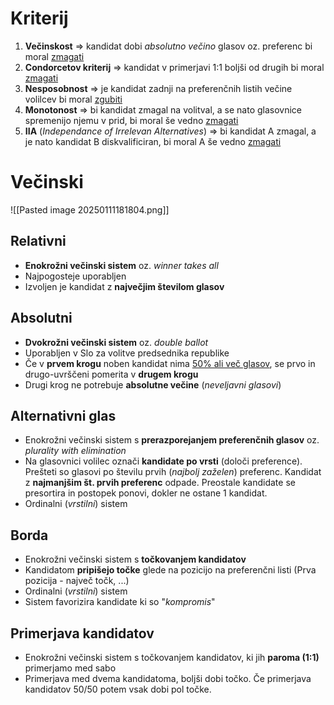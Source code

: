 # Kriterij
1. **Večinskost** => kandidat dobi *absolutno večino* glasov oz. preferenc bi moral <u>zmagati</u>
2. **Condorcetov kriterij** => kandidat v primerjavi 1:1 boljši od drugih bi moral <u>zmagati</u>
3. **Nesposobnost** => je kandidat zadnji na preferenčnih listih večine volilcev bi moral <u>zgubiti</u>
4. **Monotonost** => bi kandidat zmagal na volitval, a se nato glasovnice spremenijo njemu v prid, bi moral še vedno <u>zmagati</u>
5. **IIA** (*Independance of Irrelevan Alternatives*) => bi kandidat A zmagal, a je nato kandidat B diskvalificiran, bi moral A še vedno <u>zmagati</u>
# Večinski
![[Pasted image 20250111181804.png]]
## Relativni
- **Enokrožni večinski sistem** oz. *winner takes all*
- Najpogosteje uporabljen
- Izvoljen je kandidat z **največjim številom glasov**
## Absolutni
- **Dvokrožni večinski sistem** oz. *double ballot*
- Uporabljen v Slo za volitve predsednika republike
- Če v **prvem krogu** noben kandidat nima <u>50% ali več glasov</u>, se prvo in drugo-uvrščeni pomerita v **drugem krogu**
- Drugi krog ne potrebuje **absolutne večine** (*neveljavni glasovi*)
## Alternativni glas
- Enokrožni večinski sistem s **prerazporejanjem preferenčnih glasov** oz. *plurality with elimination*
- Na glasovnici volilec označi **kandidate po vrsti** (določi preference). Prešteti so glasovi po številu prvih (*najbolj zaželen*) preferenc. Kandidat z **najmanjšim št. prvih preferenc** odpade. Preostale kandidate se presortira in postopek ponovi, dokler ne ostane 1 kandidat.
- Ordinalni (*vrstilni*) sistem
## Borda
- Enokrožni večinski sistem s **točkovanjem kandidatov**
- Kandidatom **pripišejo točke** glede na pozicijo na preferenčni listi (Prva pozicija - največ točk, ...)
- Ordinalni (*vrstilni*) sistem
- Sistem favorizira kandidate ki so "*kompromis*"
## Primerjava kandidatov
- Enokrožni večinski sistem s točkovanjem kandidatov, ki jih **paroma (1:1)** primerjamo med sabo
- Primerjava med dvema kandidatoma, boljši dobi točko. Če primerjava kandidatov 50/50 potem vsak dobi pol točke.